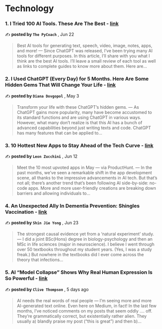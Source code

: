 
<h1>Technology</h1>
<h3>1. I Tried 100 AI Tools. These Are The Best - <a href=https://medium.com/artificial-corner/i-tried-100-ai-tools-these-are-the-best-67e2fcef98b2?source=tag_page---------0-85--------------------c034d318_7bfd_4196_8a75_d446fdab69c4-------17>link</a></h3>

✍️ **posted by `The PyCoach`** , <date>Jun 22</date>

<blockquote>Best AI tools for generating text, speech, video, image, notes, apps, and more! —  Since ChatGPT was released, I’ve been trying many AI tools for different purposes. In this article, I’ll share with you what I think are the best AI tools. I’ll leave a small review of each tool as well as links to complete guides to know more about them. Here are…</blockquote>

<h3>2. I Used ChatGPT (Every Day) for 5 Months. Here Are Some Hidden Gems That Will Change Your Life - <a href=https://medium.com/artificial-corner/i-used-chatgpt-every-day-for-5-months-here-are-some-hidden-gems-that-will-change-your-life-a451e2093097?source=tag_page---------1-85--------------------c034d318_7bfd_4196_8a75_d446fdab69c4-------17>link</a></h3>

✍️ **posted by `Diana Dovgopol`** , <date>May 3</date>

<blockquote>Transform your life with these ChatGPT’s hidden gems. —  As ChatGPT gains more popularity, many have become accustomed to its standard functions and are using ChatGPT in various ways. However, what many don’t realize is that this AI has a bunch of advanced capabilities beyond just writing texts and code. ChatGPT has many features that can be applied to…</blockquote>

<h3>3. 10 Hottest New Apps to Stay Ahead of the Tech Curve - <a href=https://medium.com/curiosity-ai/10-hottest-new-apps-to-stay-ahead-of-the-tech-curve-596f8dc160bc?source=tag_page---------2-85--------------------c034d318_7bfd_4196_8a75_d446fdab69c4-------17>link</a></h3>

✍️ **posted by `Leon Zucchini`** , <date>Jun 12</date>

<blockquote>Meet the 10 most upvoted apps in May — via ProductHunt. —  In the past months, we’ve seen a remarkable shift in the app development scene, all thanks to the impressive advancements in AI tech. But that’s not all; there’s another trend that’s been following AI side-by-side: no-code apps. More and more user-friendly creations are breaking down barriers and allowing individuals to…</blockquote>

<h3>4. An Unexpected Ally In Dementia Prevention: Shingles Vaccination - <a href=https://medium.com/microbial-instincts/an-unexpected-ally-in-dementia-prevention-shingles-vaccination-3d17e3da055f?source=tag_page---------3-85--------------------c034d318_7bfd_4196_8a75_d446fdab69c4-------17>link</a></h3>

✍️ **posted by `Shin Jie Yong`** , <date>Jun 23</date>

<blockquote>The strongest causal evidence yet from a ‘natural experiment’ study. —  I did a joint BSc(Hons) degree in biology-psychology and then an MSc in life sciences (major in neuroscience). I believe I went through over 50 textbooks throughout my student years. (Yes, I was a study freak.) But nowhere in the textbooks did I ever come across the theory that infections…</blockquote>

<h3>5. AI “Model Collapse” Shows Why Real Human Expression Is So Powerful - <a href=https://medium.com/@clivethompson/ai-model-collapse-shows-why-real-human-expression-is-so-powerful-e2c83fe817f6?source=tag_page---------4-85--------------------c034d318_7bfd_4196_8a75_d446fdab69c4-------17>link</a></h3>

✍️ **posted by `Clive Thompson`** , <date>5 days ago</date>

<blockquote>AI needs the real words of real people —  I’m seeing more and more AI-generated text online. Even here on Medium, in fact! In the last few months, I’ve noticed comments on my posts that seem oddly …. off. They’re grammatically correct, but existentially rather alien. They usually a) blandly praise my post (“this is great”) and then b)…</blockquote>

